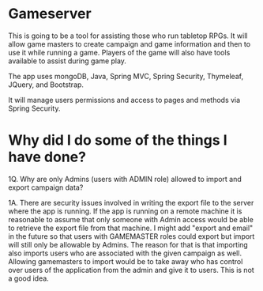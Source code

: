 # Gameserver 

This is going to be a tool for assisting those who run tabletop RPGs. It will allow game masters to create campaign and game information and then to use it while running a game. Players of the game will also have tools available to assist during game play. 

The app uses mongoDB, Java, Spring MVC, Spring Security, Thymeleaf, JQuery, and Bootstrap. 

It will manage users permissions and access to pages and methods via Spring Security.

# Why did I do some of the things I have done?
1Q. Why are only Admins (users with ADMIN role) allowed to import and export campaign data?

1A. There are security issues involved in writing the export file to the server where the app is running. If the app is running on a remote machine it is reasonable to assume that only someone with Admin access would be able to retrieve the export file from that machine. I might add "export and email" in the future so that users with GAMEMASTER roles could export but import will still only be allowable by Admins. The reason for that is that importing also imports users who are associated with the given campaign as well. Allowing gamemasters to import would be to take away who has control over users of the application from the admin and give it to users. This is not a good idea.

